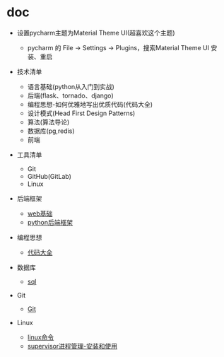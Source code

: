 # doc

- 设置pycharm主题为Material Theme UI(超喜欢这个主题)
    - pycharm 的 File -> Settings -> Plugins，搜索Material Theme UI 安装、重启

- 技术清单
   - 语言基础(python从入门到实战)
   - 后端(flask、tornado、django)
   - 编程思想-如何优雅地写出优质代码(代码大全)
   - 设计模式(Head First Design Patterns)
   - 算法(算法导论)
   - 数据库(pg,redis)
   - 前端

- 工具清单
   - Git
   - GitHub(GitLab)
   - Linux

- 后端框架
   - [web基础](后端/web基础.md)
   - [python后端框架](后端/python后端框架.md)

- 编程思想
   - [代码大全](代码大全/代码大全.md)

- 数据库
   - [sql](数据库/postgresql.md)

- Git
   - [Git](Git/Git.md)

- Linux
   - [linux命令](Linux/linux命令.md)
   - [supervisor进程管理-安装和使用](Linux/supervisor.md)
